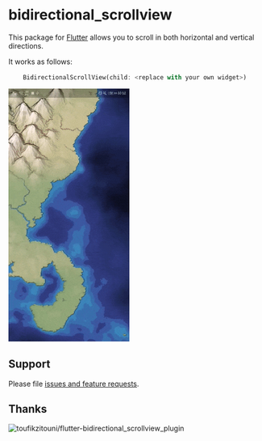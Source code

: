 # bidirectional_scrollview

This package for [Flutter](https://flutter.io)
allows you to scroll in both horizontal and vertical directions.

It works as follows:

```dart
    BidirectionalScrollView(child: <replace with your own widget>)
```

![example](doc/example.gif)

## Support

Please file [issues and feature requests](https://github.com/piaoniao/bidirectional_scrollview/issues).

## Thanks

![toufikzitouni/flutter-bidirectional_scrollview_plugin](https://github.com/toufikzitouni/flutter-bidirectional_scrollview_plugin)
